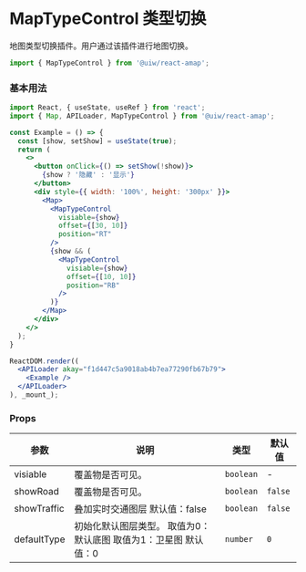 MapTypeControl 类型切换
===

地图类型切换插件。用户通过该插件进行地图切换。

```jsx
import { MapTypeControl } from '@uiw/react-amap';
```

### 基本用法

<!--DemoStart,bgWhite,noScroll--> 
```jsx
import React, { useState, useRef } from 'react';
import { Map, APILoader, MapTypeControl } from '@uiw/react-amap';

const Example = () => {
  const [show, setShow] = useState(true);
  return (
    <>
      <button onClick={() => setShow(!show)}>
        {show ? '隐藏' : '显示'}
      </button>
      <div style={{ width: '100%', height: '300px' }}>
        <Map>
          <MapTypeControl
            visiable={show}
            offset={[30, 10]}
            position="RT"
          />
          {show && (
            <MapTypeControl
              visiable={show}
              offset={[10, 10]}
              position="RB"
            />
          )}
        </Map>
      </div>
    </>
  );
}

ReactDOM.render((
  <APILoader akay="f1d447c5a9018ab4b7ea77290fb67b79">
    <Example />
  </APILoader>
), _mount_);
```
<!--End-->

### Props

| 参数 | 说明 | 类型 | 默认值 |
| ----- | ----- | ----- | ----- |
| visiable | 覆盖物是否可见。 | `boolean` | - |
| showRoad | 覆盖物是否可见。 | `boolean` | `false` |
| showTraffic | 叠加实时交通图层 默认值：false | `boolean` | `false` |
| defaultType | 初始化默认图层类型。 取值为0：默认底图 取值为1：卫星图 默认值：0 | `number` | `0` |
